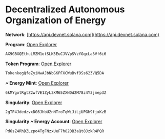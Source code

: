 # Decentralized Autonomous Organization of Energy

**Network**: [https://api.devnet.solana.com](https://api.devnet.solana.com)

**Program**: [Open Explorer](https://solscan.io/account/AX9GBXQEthuLMZM1otSLK5EuCJVVpSVzYGqcLa3Vf6i6?cluster=devnet)

```txt
AX9GBXQEthuLMZM1otSLK5EuCJVVpSVzYGqcLa3Vf6i6
```

**Token Program**: [Open Explorer](https://solscan.io/account/TokenkegQfeZyiNwAJbNbGKPFXCWuBvf9Ss623VQ5DA?cluster=devnet)

```txt
TokenkegQfeZyiNwAJbNbGKPFXCWuBvf9Ss623VQ5DA
```

**🗲 Energy Mint**: [Open Explorer](https://solscan.io/account/6kMYgotRgtZ2wfVE1ZyL3XM65ZXNDd2M78z4Y3jmep3Z?cluster=devnet)

```txt
6kMYgotRgtZ2wfVE1ZyL3XM65ZXNDd2M78z4Y3jmep3Z
```

**Singularity**: [Open Explorer](https://solscan.io/account/2gTP4JdedzvxDG6JhbU2nNTroTqWiJiLjUPGh9fjxKzB?cluster=devnet)

```txt
2gTP4JdedzvxDG6JhbU2nNTroTqWiJiLjUPGh9fjxKzB
```

**Singularity 🗲 Energy Account**: [Open Explorer](https://solscan.io/account/Pd6sZ4RhDZLzpo4TgFNzxUeF7h82DB3aQt8JzkR4PQR?cluster=devnet)
```txt
Pd6sZ4RhDZLzpo4TgFNzxUeF7h82DB3aQt8JzkR4PQR
```
